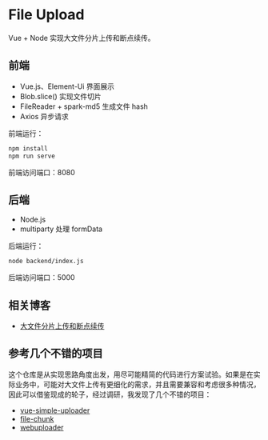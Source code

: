 # File Upload

Vue + Node 实现大文件分片上传和断点续传。

## 前端

* Vue.js、Element-Ui 界面展示
* Blob.slice() 实现文件切片
* FileReader + spark-md5 生成文件 hash
* Axios 异步请求

前端运行：

```bash
npm install
npm run serve
```

前端访问端口：8080

## 后端

* Node.js
* multiparty 处理 formData

后端运行：

```bash
node backend/index.js
```

后端访问端口：5000

## 相关博客

* [大文件分片上传和断点续传](https://www.fedbook.cn/project/solution/file-upload/)

## 参考几个不错的项目

这个仓库是从实现思路角度出发，用尽可能精简的代码进行方案试验。如果是在实际业务中，可能对大文件上传有更细化的需求，并且需要兼容和考虑很多种情况，因此可以借鉴现成的轮子，经过调研，我发现了几个不错的项目：

* [vue-simple-uploader](https://github.com/simple-uploader/vue-uploader)
* [file-chunk](https://github.com/yangrds/file-chunk)
* [webuploader](https://github.com/fex-team/webuploader)
